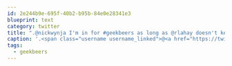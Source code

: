 ```yaml
---
id: 2e244b9e-695f-40b2-b95b-84e0e28341e3
blueprint: text
category: twitter
title: ".@nickwynja I'm in for #geekbeers as long as @rlahay doesn't keep us at Docs all hours of the night"
caption: '.<span class="username username_linked">@<a href="https://twitter.com/nickwynja" title="Nick Wynja">nickwynja</a></span> I''m in for <span class="hashtag hashtag_local">#<a href="http://tweettemp.darylchymko.ca/?tag=geekbeers">geekbeers</a> as long as <span class="username username_linked">@<a href="https://twitter.com/rlahay" title="Ryan Lahay">rlahay</a></span> doesn''t keep us at Docs all hours of the night'
tags:
  - geekbeers
---
```

